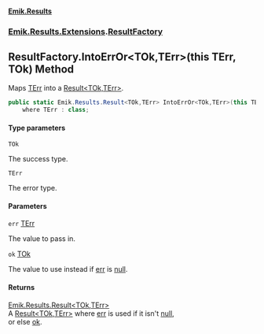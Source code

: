 #### [Emik.Results](index.md 'index')
### [Emik.Results.Extensions](Emik.Results.Extensions.md 'Emik.Results.Extensions').[ResultFactory](ResultFactory.md 'Emik.Results.Extensions.ResultFactory')

## ResultFactory.IntoErrOr<TOk,TErr>(this TErr, TOk) Method

Maps [TErr](ResultFactory.IntoErrOr{TOk,TErr}(TErr,TOk).md#Emik.Results.Extensions.ResultFactory.IntoErrOr_TOk,TErr_(thisTErr,TOk).TErr 'Emik.Results.Extensions.ResultFactory.IntoErrOr<TOk,TErr>(this TErr, TOk).TErr') into a [Result&lt;TOk,TErr&gt;](Result{TOk,TErr}.md 'Emik.Results.Result<TOk,TErr>').

```csharp
public static Emik.Results.Result<TOk,TErr> IntoErrOr<TOk,TErr>(this TErr? err, TOk ok)
    where TErr : class;
```
#### Type parameters

<a name='Emik.Results.Extensions.ResultFactory.IntoErrOr_TOk,TErr_(thisTErr,TOk).TOk'></a>

`TOk`

The success type.

<a name='Emik.Results.Extensions.ResultFactory.IntoErrOr_TOk,TErr_(thisTErr,TOk).TErr'></a>

`TErr`

The error type.
#### Parameters

<a name='Emik.Results.Extensions.ResultFactory.IntoErrOr_TOk,TErr_(thisTErr,TOk).err'></a>

`err` [TErr](ResultFactory.IntoErrOr{TOk,TErr}(TErr,TOk).md#Emik.Results.Extensions.ResultFactory.IntoErrOr_TOk,TErr_(thisTErr,TOk).TErr 'Emik.Results.Extensions.ResultFactory.IntoErrOr<TOk,TErr>(this TErr, TOk).TErr')

The value to pass in.

<a name='Emik.Results.Extensions.ResultFactory.IntoErrOr_TOk,TErr_(thisTErr,TOk).ok'></a>

`ok` [TOk](ResultFactory.IntoErrOr{TOk,TErr}(TErr,TOk).md#Emik.Results.Extensions.ResultFactory.IntoErrOr_TOk,TErr_(thisTErr,TOk).TOk 'Emik.Results.Extensions.ResultFactory.IntoErrOr<TOk,TErr>(this TErr, TOk).TOk')

The value to use instead if [err](ResultFactory.IntoErrOr{TOk,TErr}(TErr,TOk).md#Emik.Results.Extensions.ResultFactory.IntoErrOr_TOk,TErr_(thisTErr,TOk).err 'Emik.Results.Extensions.ResultFactory.IntoErrOr<TOk,TErr>(this TErr, TOk).err') is [null](https://docs.microsoft.com/en-us/dotnet/csharp/language-reference/keywords/null 'https://docs.microsoft.com/en-us/dotnet/csharp/language-reference/keywords/null').

#### Returns
[Emik.Results.Result&lt;](Result{TOk,TErr}.md 'Emik.Results.Result<TOk,TErr>')[TOk](ResultFactory.IntoErrOr{TOk,TErr}(TErr,TOk).md#Emik.Results.Extensions.ResultFactory.IntoErrOr_TOk,TErr_(thisTErr,TOk).TOk 'Emik.Results.Extensions.ResultFactory.IntoErrOr<TOk,TErr>(this TErr, TOk).TOk')[,](Result{TOk,TErr}.md 'Emik.Results.Result<TOk,TErr>')[TErr](ResultFactory.IntoErrOr{TOk,TErr}(TErr,TOk).md#Emik.Results.Extensions.ResultFactory.IntoErrOr_TOk,TErr_(thisTErr,TOk).TErr 'Emik.Results.Extensions.ResultFactory.IntoErrOr<TOk,TErr>(this TErr, TOk).TErr')[&gt;](Result{TOk,TErr}.md 'Emik.Results.Result<TOk,TErr>')  
A [Result&lt;TOk,TErr&gt;](Result{TOk,TErr}.md 'Emik.Results.Result<TOk,TErr>') where [err](ResultFactory.IntoErrOr{TOk,TErr}(TErr,TOk).md#Emik.Results.Extensions.ResultFactory.IntoErrOr_TOk,TErr_(thisTErr,TOk).err 'Emik.Results.Extensions.ResultFactory.IntoErrOr<TOk,TErr>(this TErr, TOk).err') is used if it isn't [null](https://docs.microsoft.com/en-us/dotnet/csharp/language-reference/keywords/null 'https://docs.microsoft.com/en-us/dotnet/csharp/language-reference/keywords/null'),  
or else [ok](ResultFactory.IntoErrOr{TOk,TErr}(TErr,TOk).md#Emik.Results.Extensions.ResultFactory.IntoErrOr_TOk,TErr_(thisTErr,TOk).ok 'Emik.Results.Extensions.ResultFactory.IntoErrOr<TOk,TErr>(this TErr, TOk).ok').